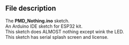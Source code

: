 ## File description
The **PMD_Nothing.ino** sketch.  
An Arduino IDE sketch for ESP32 kit.  
This sketch does ALMOST nothing except wink the LED.  
This sketch has serial splash screen and license.  
